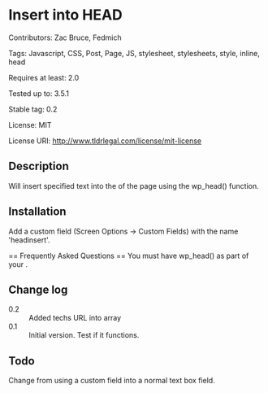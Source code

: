 Insert into HEAD
=================

Contributors: Zac Bruce, Fedmich

Tags: Javascript, CSS, Post, Page, JS, stylesheet, stylesheets, style, inline, head

Requires at least: 2.0

Tested up to: 3.5.1

Stable tag: 0.2

License: MIT

License URI: http://www.tldrlegal.com/license/mit-license


Description
-----------
Will insert specified text into the <head> of the page using the wp_head() function.

Installation
------------
Add a custom field (Screen Options -> Custom Fields) with the name 'headinsert'.

== Frequently Asked Questions ==
You must have wp_head() as part of your <head>.

Change log
----------
<dl>
  <dt>0.2</dt>
  <dd>Added techs URL into array</dd>
  <dt>0.1</dt>
  <dd>Initial version. Test if it functions.</dd>
</dl>

Todo
----
Change from using a custom field into a normal text box field.